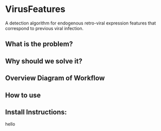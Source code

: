 # VirusFeatures
A detection algorithm for endogenous retro-viral expression features that correspond to previous viral infection. 

## What is the problem?

## Why should we solve it?

## Overview Diagram of Workflow

## How to use

## Install Instructions:

hello
